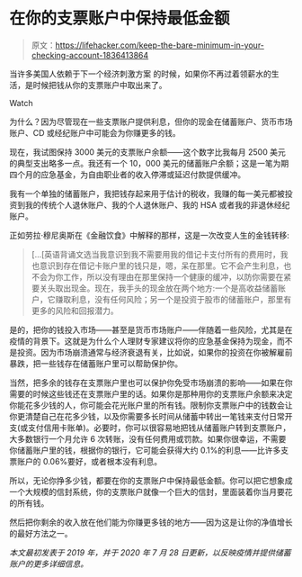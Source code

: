 # 在你的支票账户中保持最低金额

> 原文：<https://lifehacker.com/keep-the-bare-minimum-in-your-checking-account-1836413864>

当许多美国人依赖于下一个经济刺激方案 的时候，如果你不再过着领薪水的生活，是时候把钱从你的支票账户中取出来了。

Watch

为什么？因为尽管现在一些支票账户提供利息，但你的现金在储蓄账户、货币市场账户、CD 或经纪账户中可能会为你赚更多的钱。

现在，我试图保持 3000 美元的支票账户余额——这个数字比我每月 2500 美元的典型支出略多一点。我还有一个 10，000 美元的储蓄账户余额；这是一笔为期四个月的应急基金，为自由职业者的收入停滞或延迟付款提供缓冲。

我有一个单独的储蓄账户，我把钱存起来用于估计的税收，我赚的每一美元都被投资到我的传统个人退休账户、我的个人退休账户、我的 HSA 或者我的非退休经纪账户。

正如劳拉·穆尼奥斯在《金融饮食》中解释的那样，这是一次改变人生的金钱转移:

> [...[英语背诵文选当我意识到我不需要用我的借记卡支付所有的费用时，我也意识到存在借记卡账户里的钱只是，嗯，呆在那里。它不会产生利息，也不会为你工作，所以没有理由在那里保持一个健康的缓冲，以防你需要在紧要关头取出现金。现在，我手头的现金放在两个地方:一个是高收益储蓄账户，它赚取利息，没有任何风险；另一个是投资于股市的储蓄账户，那里有更多的风险和回报潜力。

是的，把你的钱投入市场——甚至是货币市场账户——伴随着一些风险，尤其是在疫情的背景下。这就是为什么个人理财专家建议将你的应急基金保持为现金，而不是投资。因为市场崩溃通常与经济衰退有关，比如说，如果你的投资在你被解雇前暴跌，把一些钱存在储蓄账户里可以帮助保护你。

当然，把多余的钱存在支票账户里也可以保护你免受市场崩溃的影响——如果在你需要的时候这些钱还在支票账户里的话。如果你是那种用你的支票账户余额来决定你能花多少钱的人，你可能会花光账户里的所有钱。限制你支票账户中的钱数会让你更清楚自己在花多少钱，以及你需要多长时间从储蓄中转出一笔钱来支付日常开支(或支付信用卡账单)。必要时，你可以很容易地把钱从储蓄账户转到支票账户，大多数银行一个月允许 6 次转账，没有任何费用或罚款。如果你很幸运，不需要你储蓄账户里的钱，根据你的银行，它可能会获得大约 0.1%的利息——比许多支票账户的 0.06%要好，或者根本没有利息。

所以，无论你挣多少钱，都要在你的支票账户中保持最低金额。你可以把它想象成一个大规模的信封系统，你的支票账户就像一个巨大的信封，里面装着你当月要花的所有钱。

然后把你剩余的收入放在他们能为你赚更多钱的地方——因为这是让你的净值增长的最好方法之一。

*本文最初发表于 2019 年，并于 2020 年 7 月 28 日更新，以反映疫情并提供储蓄账户的更多详细信息。*